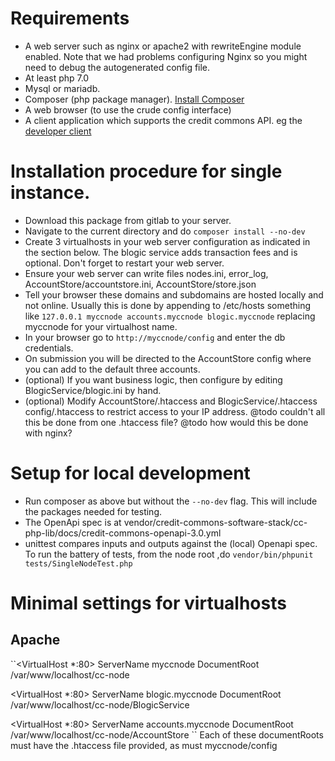 # Requirements

* A web server such as nginx or apache2 with rewriteEngine module enabled. Note that we had problems configuring Nginx so you might need to debug the autogenerated config file.
* At least php 7.0
* Mysql or mariadb.
* Composer (php package manager). [Install Composer](https://getcomposer.org/download)
* A web browser (to use the crude config interface)
* A client application which supports the credit commons API. eg the [developer client](https://gitlab.com/credit-commons-software-stack/cc-dev-client)

# Installation procedure for single instance.

  * Download this package from gitlab to your server.
  * Navigate to the current directory and do ``composer install --no-dev``
  * Create 3 virtualhosts in your web server configuration as indicated in the section below. The blogic service adds transaction fees and is optional. Don't forget to restart your web server.
  * Ensure your web server can write files nodes.ini, error_log, AccountStore/accountstore.ini, AccountStore/store.json
  * Tell your browser these domains and subdomains are hosted locally and not online. Usually this is done by appending to /etc/hosts something like ``127.0.0.1 myccnode accounts.myccnode blogic.myccnode`` replacing myccnode for your virtualhost name.
  * In your browser go to ``http://myccnode/config`` and enter the db credentials.
  * On submission you will be directed to the AccountStore config where you can add to the default three accounts.
  * (optional) If you want business logic, then configure by editing BlogicService/blogic.ini by hand.
  * (optional) Modify AccountStore/.htaccess and BlogicService/.htaccess config/.htaccess to restrict access to your IP address. @todo couldn't all this be done from one .htaccess file? @todo how would this be done with nginx?

# Setup for local development

  * Run composer as above but without the ``--no-dev`` flag. This will include the packages needed for testing.
  * The OpenApi spec is at vendor/credit-commons-software-stack/cc-php-lib/docs/credit-commons-openapi-3.0.yml
  * unittest compares inputs and outputs against the (local) Openapi spec. To run the battery of tests, from the node root ,do ``vendor/bin/phpunit tests/SingleNodeTest.php``

# Minimal settings for virtualhosts
## Apache
``<VirtualHost *:80>
  ServerName myccnode
  DocumentRoot /var/www/localhost/cc-node
</VirtualHost>

<VirtualHost *:80>
  ServerName blogic.myccnode
  DocumentRoot /var/www/localhost/cc-node/BlogicService
</VirtualHost>

<VirtualHost *:80>
  ServerName accounts.myccnode
  DocumentRoot /var/www/localhost/cc-node/AccountStore
</VirtualHost>``
Each of these documentRoots must have the .htaccess file provided, as must myccnode/config